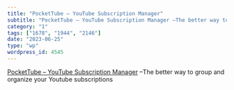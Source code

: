 ```yaml
---
title: "PocketTube – YouTube Subscription Manager"
subtitle: "PocketTube – YouTube Subscription Manager –The better way to group and or..."
category: "1"
tags: ["1678", "1944", "2146"]
date: "2023-06-25"
type: "wp"
wordpress_id: 4545
---
```

[ PocketTube – YouTube Subscription Manager](https://pockettube.io/) –The better way to group and organize your Youtube subscriptions